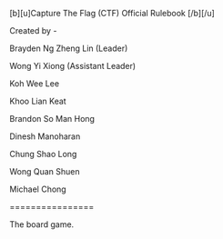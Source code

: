 [b][u]Capture The Flag (CTF) Official Rulebook [/b][/u]

Created by -

Brayden Ng Zheng Lin (Leader)

Wong Yi Xiong (Assistant Leader)

Koh Wee Lee

Khoo Lian Keat

Brandon So Man Hong

Dinesh Manoharan

Chung Shao Long

Wong Quan Shuen

Michael Chong

================

The board game.
